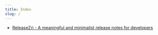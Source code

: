 ```yaml
---
title: Index
slug: /
---
```


- [ReleaseZri - A meaningful and minimalist release notes for developers](docs/releasezri)


